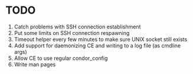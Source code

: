 TODO
====
1. Catch problems with SSH connection establishment
1. Put some limits on SSH connection respawning
1. Timeout helper every few minutes to make sure UNIX socket still exists
1. Add support for daemonizing CE and writing to a log file (as cmdline args)
1. Allow CE to use regular condor_config
1. Write man pages
